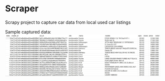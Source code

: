 # Scraper
Scrapy project to capture car data from local used car listings

Sample captured data:
![alt text](https://github.com/lalejandroeq/Scraper/blob/main/Sample%20Data%20-%20Cars.JPG?raw=true)

